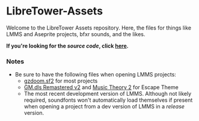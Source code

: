 # LibreTower-Assets

<p>Welcome to the LibreTower Assets repository. Here, the files for things like LMMS and Aseprite projects, bfxr sounds, and the likes.</p>

**If you're looking for the _source code_, click [here](https://github.com/Applemunch/LibreTower).**

### Notes

- Be sure to have the following files when opening LMMS projects:
  - [gzdoom.sf2](https://github.com/coelckers/gzdoom/blob/master/soundfont/gzdoom.sf2) for most projects
  - [GM.dls Remastered v2](https://drive.google.com/drive/folders/118TpIuJPrvNcNNIYs-kXb-jcwQYeSLEI?usp=sharing) and [Music Theory 2](https://www.rkhive.com/new/new_banks/mustheory2.zip) for Escape Theme
  - The most recent development version of LMMS. Although not likely required, soundfonts won't automatically load themselves if present when opening a project from a dev version of LMMS in a *release* version.
